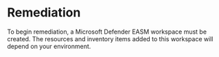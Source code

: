 # Remediation

To begin remediation, a Microsoft Defender EASM workspace must be created. The resources and inventory items added to this workspace will depend on your environment.
